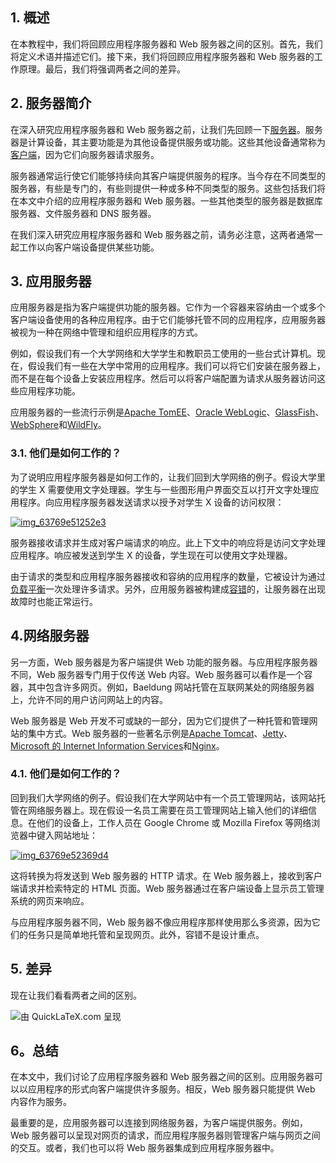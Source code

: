 ## 1. 概述

在本教程中，我们将回顾应用程序服务器和 Web 服务器之间的区别。首先，我们将定义术语并描述它们。接下来，我们将回顾应用程序服务器和 Web 服务器的工作原理。最后，我们将强调两者之间的差异。

## 2. 服务器简介

在深入研究应用程序服务器和 Web 服务器之前，让我们先回顾一下[服务器](https://www.baeldung.com/cs/client-vs-server-terminology#definitions)。服务器是计算设备，其主要功能是为其他设备提供服务或功能。这些其他设备通常称为[客户端](https://www.baeldung.com/cs/client-vs-server-terminology#definitions)，因为它们向服务器请求服务。

服务器通常运行使它们能够持续向其客户端提供服务的程序。当今存在不同类型的服务器，有些是专门的，有些则提供一种或多种不同类型的服务。这些包括我们将在本文中介绍的应用程序服务器和 Web 服务器。一些其他类型的服务器是数据库服务器、文件服务器和 DNS 服务器。

在我们深入研究应用程序服务器和 Web 服务器之前，请务必注意，这两者通常一起工作以向客户端设备提供某些功能。

## 3. 应用服务器

应用服务器是指为客户端提供功能的服务器。它作为一个容器来容纳由一个或多个客户端设备使用的各种应用程序。由于它们能够托管不同的应用程序，应用服务器被视为一种在网络中管理和组织应用程序的方式。

例如，假设我们有一个大学网络和大学学生和教职员工使用的一些台式计算机。现在，假设我们有一些在大学中常用的应用程序。我们可以将它们安装在服务器上，而不是在每个设备上安装应用程序。然后可以将客户端配置为请求从服务器访问这些应用程序功能。

应用服务器的一些流行示例是[Apache TomEE](https://www.baeldung.com/java-servers#apache-tomee)、[Oracle WebLogic](https://www.baeldung.com/java-servers#oracle-weblogic)、[GlassFish](https://www.baeldung.com/java-servers#10-glassfish)、[WebSphere](https://www.baeldung.com/java-servers#websphere)和[WildFly](http://baeldung.com/java-servers#wildfly)。

### 3.1. 他们是如何工作的？

为了说明应用程序服务器是如何工作的，让我们回到大学网络的例子。假设大学里的学生 X 需要使用文字处理器。学生与一些图形用户界面交互以打开文字处理应用程序。向应用程序服务器发送请求以授予对学生 X 设备的访问权限：

[![img_63769e51252e3](https://www.baeldung.com/wp-content/uploads/sites/4/2022/11/img_63769e51252e3.svg)](https://www.baeldung.com/wp-content/uploads/sites/4/2022/11/img_63769e51252e3.svg)

服务器接收请求并生成对客户端请求的响应。此上下文中的响应将是访问文字处理应用程序。响应被发送到学生 X 的设备，学生现在可以使用文字处理器。

由于请求的类型和应用程序服务器接收和容纳的应用程序的数量，它被设计为通过[负载平衡](https://en.wikipedia.org/wiki/Load_balancing_(computing))一次处理许多请求。另外，应用服务器被构建成[容错](https://www.baeldung.com/cs/high-availability-vs-fault-tolerance#fault-tolerance)的，让服务器在出现故障时也能正常运行。

## 4.网络服务器

另一方面，Web 服务器是为客户端提供 Web 功能的服务器。与应用程序服务器不同，Web 服务器专门用于仅传送 Web 内容。Web 服务器可以看作是一个容器，其中包含许多网页。例如，Baeldung 网站托管在互联网某处的网络服务器上，允许不同的用户访问网站上的内容。

Web 服务器是 Web 开发不可或缺的一部分，因为它们提供了一种托管和管理网站的集中方式。Web 服务器的一些著名示例是[Apache Tomcat](https://www.baeldung.com/java-servers#apache-tomcat)、[Jetty](https://www.baeldung.com/java-servers#jetty)、[Microsoft 的 Internet Information Services](https://www.iis.net/)和[Nginx](https://www.nginx.com/)。

### 4.1. 他们是如何工作的？

回到我们大学网络的例子。假设我们在大学网站中有一个员工管理网站，该网站托管在网络服务器上。现在假设一名员工需要在员工管理网站上输入他们的详细信息。在他们的设备上，工作人员在 Google Chrome 或 Mozilla Firefox 等网络浏览器中键入网站地址：

[![img_63769e52369d4](https://www.baeldung.com/wp-content/uploads/sites/4/2022/11/img_63769e52369d4.svg)](https://www.baeldung.com/wp-content/uploads/sites/4/2022/11/img_63769e52369d4.svg)

这将转换为将发送到 Web 服务器的 HTTP 请求。在 Web 服务器上，接收到客户端请求并检索特定的 HTML 页面。Web 服务器通过在客户端设备上显示员工管理系统的网页来响应。

与应用程序服务器不同，Web 服务器不像应用程序那样使用那么多资源，因为它们的任务只是简单地托管和呈现网页。此外，容错不是设计重点。

## 5. 差异

现在让我们看看两者之间的区别。

![由 QuickLaTeX.com 呈现](https://www.baeldung.com/wp-content/ql-cache/quicklatex.com-e03471348a2042a75bedd2655f7c8b9b_l3.svg)

## 6。总结

在本文中，我们讨论了应用程序服务器和 Web 服务器之间的区别。应用服务器可以以应用程序的形式向客户端提供许多服务。相反，Web 服务器只能提供 Web 内容作为服务。

最重要的是，应用服务器可以连接到网络服务器，为客户端提供服务。例如，Web 服务器可以呈现对网页的请求，而应用程序服务器则管理客户端与网页之间的交互。或者，我们也可以将 Web 服务器集成到应用程序服务器中。